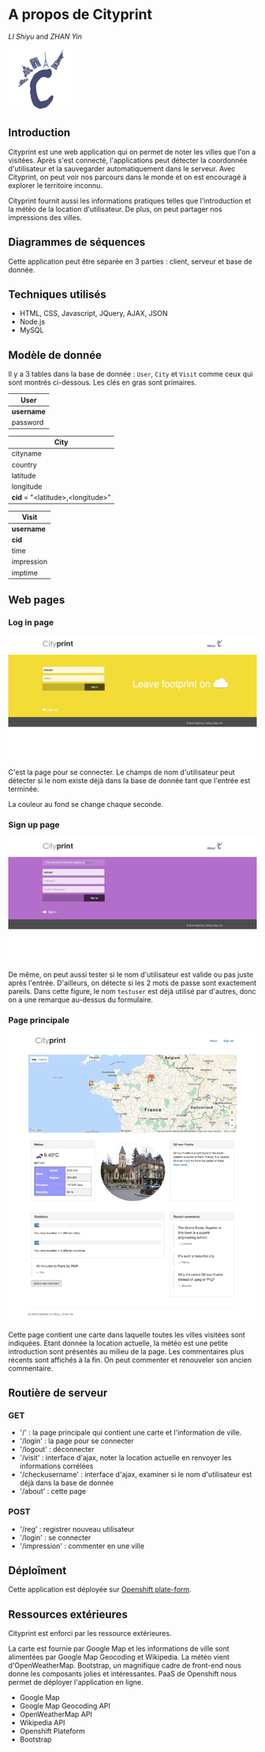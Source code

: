 # A propos de Cityprint

*LI Shiyu* and *ZHAN Yin*

![](public/images/favicon.png)

## Introduction

Cityprint est une web application qui on permet de noter les villes que l'on a visitées. Après s'est connecté, l'applications peut détecter la coordonnée d'utilisateur et la sauvegarder automatiquement dans le serveur. Avec Cityprint, on peut voir nos parcours dans le monde et on est encouragé à explorer le territoire inconnu.

Cityprint fournit aussi les informations pratiques telles que l'introduction et la météo de la location d'utilisateur. De plus, on peut partager nos impressions des villes.

## Diagrammes de séquences

Cette application peut être séparée en 3 parties : client, serveur et base de donnée.

## Techniques utilisés

- HTML, CSS, Javascript, JQuery, AJAX, JSON
- Node.js
- MySQL

## Modèle de donnée

Il y a 3 tables dans la base de donnée : ```User```, ```City``` et ```Visit``` comme ceux qui sont montrés ci-dessous. Les clés en gras sont primaires.

|User|
|----|
|**username**|
|password|

|City|
|----|
|cityname|
|country|
|latitude|
|longitude|
|**cid** = "\<latitude>,\<longitude>"|

|Visit|
|-----|
|**username**|
|**cid**|
|time|
|impression|
|imptime|

## Web pages

### Log in page

![](public/images/about_login.png)

C'est la page pour se connecter. Le champs de nom d'utilisateur peut détecter si le nom existe déjà dans la base de donnée tant que l'entrée est terminée.

La couleur au fond se change chaque seconde.

### Sign up page

![](public/images/about_signup.png)

De même, on peut aussi tester si le nom d'utilisateur est valide ou pas juste après l'entrée. D'ailleurs, on détecte si les 2 mots de passe sont exactement pareils. Dans cette figure, le nom ```testuser``` est déjà utilisé par d'autres, donc on a une remarque au-dessus du formulaire.

### Page principale

![](public/images/about_map.png)

Cette page contient une carte dans laquelle toutes les villes visitées sont indiquées. Etant donnée la location actuelle, la météo est une petite introduction sont présentés au milieu de la page. Les commentaires plus récents sont affichés à la fin. On peut commenter et renouveler son ancien commentaire.

## Routière de serveur

### GET

- '/' : la page principale qui contient une carte et l'information de ville.
- '/login' : la page pour se connecter
- '/logout' : déconnecter
- '/visit' : interface d'ajax, noter la location actuelle en renvoyer les informations corrélées
- '/checkusername' : interface d'ajax, examiner si le nom d'utilisateur est déjà dans la base de donnée
- '/about' : cette page

### POST

- '/reg' : registrer nouveau utilisateur
- '/login' : se connecter
- '/impression' : commenter en une ville

## Déploîment

Cette application est déployée sur [Openshift plate-form](http://cityprint-thierry.rhcloud.com/).

## Ressources extérieures

Cityprint est enforci par les ressource extérieures. 

La carte est fournie par Google Map et les informations de ville sont alimentées par Google Map Geocoding et Wikipedia. La météo vient d'OpenWeatherMap. Bootstrap, un magnifique cadre de front-end nous donne les composants jolies et intéressantes. PaaS de Openshift nous permet de déployer l'application en ligne.

- Google Map
- Google Map Geocoding API
- OpenWeatherMap API
- Wikipedia API
- Openshift Plateform
- Bootstrap
